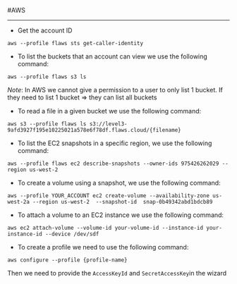 #AWS
***

- Get the account ID
```
aws --profile flaws sts get-caller-identity
```

- To list the buckets that an account can view we use the following command:
```
aws --profile flaws s3 ls
```
*Note*: In AWS we cannot give a permission to a user to only list 1 bucket. If they need to list 1 bucket => they can list all buckets

- To read a file in a given bucket we use the following command:
```
aws s3 --profile flaws ls s3://level3-9afd3927f195e10225021a578e6f78df.flaws.cloud/{filename}
```

- To list the EC2 snapshots in a specific region, we use the following command:
```
aws --profile flaws ec2 describe-snapshots --owner-ids 975426262029 --region us-west-2
```

- To create a volume using a snapshot, we use the following command:
```
aws --profile YOUR_ACCOUNT ec2 create-volume --availability-zone us-west-2a --region us-west-2  --snapshot-id  snap-0b49342abd1bdcb89
```

- To attach a volume to an EC2 instance we use the following command:
```
aws ec2 attach-volume --volume-id your-volume-id --instance-id your-instance-id --device /dev/sdf
```

- To create a profile we need to use the following command:
```
aws configure --profile {profile-name}
```
Then we need to provide the `AccessKeyId` and `SecretAccessKey`in the wizard